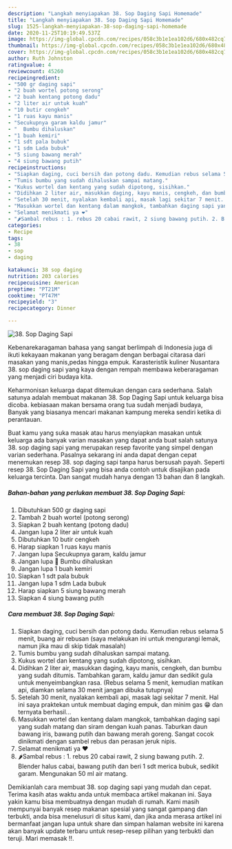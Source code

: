 ```yaml
---
description: "Langkah menyiapakan 38. Sop Daging Sapi Homemade"
title: "Langkah menyiapakan 38. Sop Daging Sapi Homemade"
slug: 1525-langkah-menyiapakan-38-sop-daging-sapi-homemade
date: 2020-11-25T10:19:49.537Z
image: https://img-global.cpcdn.com/recipes/058c3b1e1ea102d6/680x482cq70/38-sop-daging-sapi-foto-resep-utama.jpg
thumbnail: https://img-global.cpcdn.com/recipes/058c3b1e1ea102d6/680x482cq70/38-sop-daging-sapi-foto-resep-utama.jpg
cover: https://img-global.cpcdn.com/recipes/058c3b1e1ea102d6/680x482cq70/38-sop-daging-sapi-foto-resep-utama.jpg
author: Ruth Johnston
ratingvalue: 4
reviewcount: 45260
recipeingredient:
- "500 gr daging sapi"
- "2 buah wortel potong serong"
- "2 buah kentang potong dadu"
- "2 liter air untuk kuah"
- "10 butir cengkeh"
- "1 ruas kayu manis"
- "Secukupnya garam kaldu jamur"
- "  Bumbu dihaluskan"
- "1 buah kemiri"
- "1 sdt pala bubuk"
- "1 sdm Lada bubuk"
- "5 siung bawang merah"
- "4 siung bawang putih"
recipeinstructions:
- "Siapkan daging, cuci bersih dan potong dadu. Kemudian rebus selama 5 menit, buang air rebusan (saya melakukan ini untuk mengurangi lemak, namun jika mau di skip tidak masalah)"
- "Tumis bumbu yang sudah dihaluskan sampai matang."
- "Kukus wortel dan kentang yang sudah dipotong, sisihkan."
- "Didihkan 2 liter air, masukkan daging, kayu manis, cengkeh, dan bumbu yang sudah ditumis. Tambahkan garam, kaldu jamur dan sedikit gula untuk menyeimbangkan rasa. (Rebus selama 5 menit, kemudian matikan api, diamkan selama 30 menit jangan dibuka tutupnya)"
- "Setelah 30 menit, nyalakan kembali api, masak lagi sekitar 7 menit. Hal ini saya praktekan untuk membuat daging empuk, dan minim gas 😁 dan ternyata berhasil..."
- "Masukkan wortel dan kentang dalam mangkok, tambahkan daging sapi yang sudah matang dan siram dengan kuah panas. Taburkan daun bawang iris, bawang putih dan bawang merah goreng. Sangat cocok dinikmati dengan sambel rebus dan perasan jeruk nipis."
- "Selamat menikmati ya ❤"
- "🌶Sambal rebus : 1. rebus 20 cabai rawit, 2 siung bawang putih. 2. Blender halus cabai, bawang putih dan beri 1 sdt merica bubuk, sedikit garam. Mengunakan 50 ml air matang."
categories:
- Recipe
tags:
- 38
- sop
- daging

katakunci: 38 sop daging 
nutrition: 203 calories
recipecuisine: American
preptime: "PT21M"
cooktime: "PT47M"
recipeyield: "3"
recipecategory: Dinner

---
```



![38. Sop Daging Sapi](https://img-global.cpcdn.com/recipes/058c3b1e1ea102d6/680x482cq70/38-sop-daging-sapi-foto-resep-utama.jpg)

Kebenarekaragaman bahasa yang sangat berlimpah di Indonesia juga di ikuti kekayaan makanan yang beragam dengan berbagai citarasa dari masakan yang manis,pedas hingga empuk. Karasteristik kuliner Nusantara 38. sop daging sapi yang kaya dengan rempah membawa keberaragaman yang menjadi ciri budaya kita.


Keharmonisan keluarga dapat ditemukan dengan cara sederhana. Salah satunya adalah membuat makanan 38. Sop Daging Sapi untuk keluarga bisa dicoba. kebiasaan makan bersama orang tua sudah menjadi budaya, Banyak yang biasanya mencari makanan kampung mereka sendiri ketika di perantauan.



Buat kamu yang suka masak atau harus menyiapkan masakan untuk keluarga ada banyak varian masakan yang dapat anda buat salah satunya 38. sop daging sapi yang merupakan resep favorite yang simpel dengan varian sederhana. Pasalnya sekarang ini anda dapat dengan cepat menemukan resep 38. sop daging sapi tanpa harus bersusah payah.
Seperti resep 38. Sop Daging Sapi yang bisa anda contoh untuk disajikan pada keluarga tercinta. Dan sangat mudah hanya dengan 13 bahan dan 8 langkah.


<!--inarticleads1-->

##### Bahan-bahan yang perlukan membuat 38. Sop Daging Sapi:

1. Dibutuhkan 500 gr daging sapi
1. Tambah 2 buah wortel (potong serong)
1. Siapkan 2 buah kentang (potong dadu)
1. Jangan lupa 2 liter air untuk kuah
1. Dibutuhkan 10 butir cengkeh
1. Harap siapkan 1 ruas kayu manis
1. Jangan lupa Secukupnya garam, kaldu jamur
1. Jangan lupa  🌟 Bumbu dihaluskan
1. Jangan lupa 1 buah kemiri
1. Siapkan 1 sdt pala bubuk
1. Jangan lupa 1 sdm Lada bubuk
1. Harap siapkan 5 siung bawang merah
1. Siapkan 4 siung bawang putih




<!--inarticleads2-->

##### Cara membuat  38. Sop Daging Sapi:

1. Siapkan daging, cuci bersih dan potong dadu. Kemudian rebus selama 5 menit, buang air rebusan (saya melakukan ini untuk mengurangi lemak, namun jika mau di skip tidak masalah)
1. Tumis bumbu yang sudah dihaluskan sampai matang.
1. Kukus wortel dan kentang yang sudah dipotong, sisihkan.
1. Didihkan 2 liter air, masukkan daging, kayu manis, cengkeh, dan bumbu yang sudah ditumis. Tambahkan garam, kaldu jamur dan sedikit gula untuk menyeimbangkan rasa. (Rebus selama 5 menit, kemudian matikan api, diamkan selama 30 menit jangan dibuka tutupnya)
1. Setelah 30 menit, nyalakan kembali api, masak lagi sekitar 7 menit. Hal ini saya praktekan untuk membuat daging empuk, dan minim gas 😁 dan ternyata berhasil...
1. Masukkan wortel dan kentang dalam mangkok, tambahkan daging sapi yang sudah matang dan siram dengan kuah panas. Taburkan daun bawang iris, bawang putih dan bawang merah goreng. Sangat cocok dinikmati dengan sambel rebus dan perasan jeruk nipis.
1. Selamat menikmati ya ❤
1. 🌶Sambal rebus : 1. rebus 20 cabai rawit, 2 siung bawang putih. 2. Blender halus cabai, bawang putih dan beri 1 sdt merica bubuk, sedikit garam. Mengunakan 50 ml air matang.




Demikianlah cara membuat 38. sop daging sapi yang mudah dan cepat. Terima kasih atas waktu anda untuk membaca artikel makanan ini. Saya yakin kamu bisa membuatnya dengan mudah di rumah. Kami masih mempunyai banyak resep makanan spesial yang sangat gampang dan terbukti, anda bisa menelusuri di situs kami, dan jika anda merasa artikel ini bermanfaat jangan lupa untuk share dan simpan halaman website ini karena akan banyak update terbaru untuk resep-resep pilihan yang terbukti dan teruji. Mari memasak !!. 
